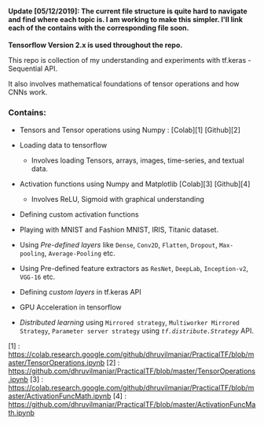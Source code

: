 #### Update [05/12/2019]: The current file structure is quite hard to navigate and find where each topic is. I am working to make this simpler. I'll link each of the contains with the corresponding file soon.


**Tensorflow Version 2.x is used throughout the repo.**

This repo is collection of my understanding and experiments with tf.keras - Sequential API.

It also involves mathematical foundations of tensor operations and how CNNs work.

### Contains:
- Tensors and Tensor operations using Numpy : [Colab][1] [Github][2]

- Loading data to tensorflow
  - Involves loading Tensors, arrays, images, time-series, and textual data.
  
- Activation functions using Numpy and Matplotlib  [Colab][3] [Github][4]
  - Involves ReLU, Sigmoid with graphical understanding
  
- Defining custom activation functions

- Playing with MNIST and Fashion MNIST, IRIS, Titanic dataset.

- Using *Pre-defined layers* like `Dense`, `Conv2D`, `Flatten`, `Dropout`, `Max-pooling`, `Average-Pooling` etc.

- Using Pre-defined feature extractors as `ResNet`, `DeepLab`, `Inception-v2`, `VGG-16` etc.

- Defining *custom layers* in tf.keras API

- GPU Acceleration in tensorflow

- *Distributed learning* using `Mirrored strategy`, `Multiworker Mirrored Strategy`, `Parameter server strategy` using *`tf.distribute.Strategy`* API.

[1] : https://colab.research.google.com/github/dhruvilmaniar/PracticalTF/blob/master/TensorOperations.ipynb
[2] : https://github.com/dhruvilmaniar/PracticalTF/blob/master/TensorOperations.ipynb
[3] : https://colab.research.google.com/github/dhruvilmaniar/PracticalTF/blob/master/ActivationFuncMath.ipynb
[4] : https://github.com/dhruvilmaniar/PracticalTF/blob/master/ActivationFuncMath.ipynb
